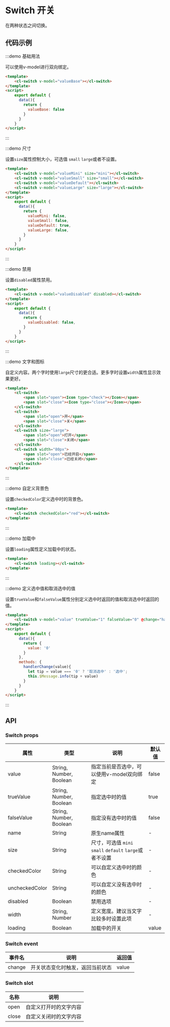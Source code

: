 # Switch 开关

在两种状态之间切换。

## 代码示例


:::demo 基础用法

可以使用v-model进行双向绑定。

```html
<template>
    <cl-switch v-model="valueBase"></cl-switch>
</template>
<script>
    export default {
      data(){
        return {
          valueBase: false
        }
      }
    }
</script>

```

:::


:::demo 尺寸

设置`size`属性控制大小，可选值 `small` `large`或者不设置。

```html
<template>
    <cl-switch v-model="valueMini" size="mini"></cl-switch>
    <cl-switch v-model="valueSmall" size="small"></cl-switch>
    <cl-switch v-model="valueDefault"></cl-switch>
    <cl-switch v-model="valueLarge" size="large"></cl-switch>
</template>
<script>
    export default {
      data(){
        return {
          valueMini: false,
          valueSmall: false,
          valueDefault: true,
          valueLarge: false,
        }
      }
    }
</script>

```

:::


:::demo 禁用

设置`disabled`属性禁用。

```html
<template>
    <cl-switch v-model="valueDisabled" disabled></cl-switch>
</template>
<script>
    export default {
      data(){
        return {
          valueDisabled: false,
        }
      }
    }
</script>

```

:::


:::demo 文字和图标

自定义内容。两个字时使用`large`尺寸的更合适。更多字时设置`width`属性显示效果更好。

```html
<template>
    <cl-switch>
        <span slot="open"><Icon type="check"></Icon></span>
        <span slot="close"><Icon type="close"></Icon></span>
    </cl-switch>
    <cl-switch>
        <span slot="open">开</span>
        <span slot="close">关</span>
    </cl-switch>
    <cl-switch size="large">
        <span slot="open">打开</span>
        <span slot="close">关闭</span>
    </cl-switch>
    <cl-switch width="80px">
        <span slot="open">已经开启</span>
        <span slot="close">已经关闭</span>
    </cl-switch>
</template>

```

:::


:::demo 自定义背景色

设置`checkedColor`定义选中时的背景色。

```html
<template>
    <cl-switch checkedColor="red"></cl-switch>
</template>

```

:::


:::demo 加载中

设置`loading`属性定义加载中的状态。

```html
<template>
    <cl-switch loading></cl-switch>
</template>

```

:::


:::demo 定义选中值和取消选中的值

设置`trueValue`和`falseValue`属性分别定义选中时返回的值和取消选中时返回的值。

```html
<template>
    <cl-switch v-model="value" trueValue="1" falseValue="0" @change="handlerChange"></cl-switch>
</template>
<script>
    export default {
      data(){
        return {
          value: '0'
        }
      },
      methods: {
        handlerChange(value){
          let tip = value === '0' ? '取消选中' : '选中';
          this.$Message.info(tip + value)
        }
      }
    }
</script>

```

:::



## API

### Switch props

| 属性 | 类型 | 说明 | 默认值 |
| ---- | ---- | ---- | ---- |
| value | String, Number, Boolean | 指定当前是否选中，可以使用v-model双向绑定 | false |
| trueValue | String, Number, Boolean | 指定选中时的值 | true |
| falseValue | String, Number, Boolean | 指定没有选中时的值 | false |
| name | String | 原生name属性 | - |
| size | String | 尺寸，可选值 `mini` `small` `default` `large`或者不设置 | - |
| checkedColor | String | 可以自定义选中时的颜色 | - |
| uncheckedColor | String | 可以自定义没有选中时的颜色 | - |
| disabled | Boolean | 禁用选项 | - |
| width | String, Number | 定义宽度。建议当文字比较多时设置此项 | - |
| loading | Boolean | 加载中的开关 | value |


### Switch event

| 事件名 | 说明 | 返回值 |
| ---- | ---- | ---- |
| change | 开关状态变化时触发，返回当前状态 | value |


### Switch slot

| 名称 | 说明 |
| ---- | ---- |
| open | 自定义打开时的文字内容 |
| close | 自定义关闭时的文字内容 |
